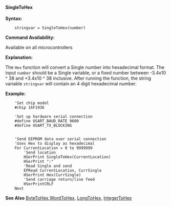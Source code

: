 <div class="section">

<div class="titlepage">

<div>

<div>

#### <span id="singletohex"></span>SingleToHex

</div>

</div>

</div>

<span class="strong">**Syntax:**</span>

``` screen
    stringvar = SingleToHex(number)
```

<span class="strong">**Command Availability:**</span>

Available on all microcontrollers

<span class="strong">**Explanation:**</span>

The `Hex` function will convert a Single number into hexadecimal format.
The input `number` should be a Single variable, or a fixed number
between -3.4x10 ^ 38 and +3.4x10 ^ 38 inclusive. After running the
function, the string variable `stringvar` will contain an 4 digit
hexadecimal number.

<span class="strong">**Example:**</span>

``` screen
    'Set chip model
    #chip 16F1936

    'Set up hardware serial connection
    #define USART_BAUD_RATE 9600
    #define USART_TX_BLOCKING


    'Send EEPROM data over serial connection
    'Uses Hex to display as hexadecimal
    For CurrentLocation = 0 to 9999999
        'Send location
        HSerPrint SingleToHex(CurrentLocation)
        HSerPrint ":"
        'Read Single and send
        EPRead CurrentLocation, CurrSingle
        HSerPrint Hex(CurrSingle)
        'Send carriage return/line feed
        HSerPrintCRLF
    Next
```

<span class="strong">**See Also**</span>
<a href="bytetohex" class="link" title="ByteToHex">ByteToHex</a>,<a href="" class="link">WordToHex</a>,
<a href="longtohex" class="link" title="LongToHex">LongToHex</a>,
<a href="integertohex" class="link" title="IntegerToHex">IntegerToHex</a>

</div>
